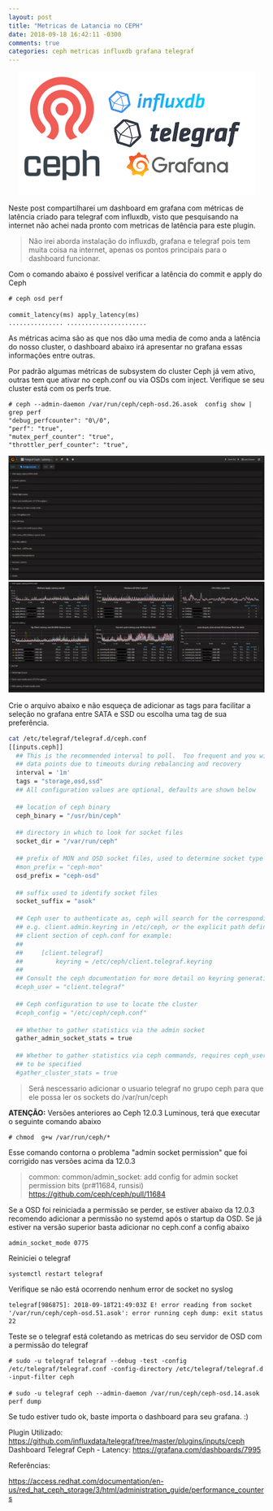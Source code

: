 ```yaml
---
layout: post
title: "Metricas de Latancia no CEPH"
date: 2018-09-18 16:42:11 -0300
comments: true
categories: ceph metricas influxdb grafana telegraf
---
```


<span style="display:block;text-align:center">![](/images/ceph/ceph-metrica-logo.png) </span>

Neste post compartilharei um dashboard em grafana com métricas de latência criado para telegraf com influxdb, visto que pesquisando na internet não achei nada pronto com metricas de latência para este plugin.

>Não irei aborda instalação do influxdb, grafana e telegraf pois tem muita coisa na internet, apenas os pontos principais para o dashboard funcionar.

Com o comando abaixo é possível verificar a latência do commit e apply do Ceph

    # ceph osd perf

    commit_latency(ms) apply_latency(ms)
    ............... ......................

As métricas acima são as que nos dão uma media de como anda a latência do nosso cluster, o dashboard abaixo irá apresentar no grafana essas informações entre outras.

Por padrão algumas métricas de subsystem do cluster Ceph já vem ativo, outras tem que ativar no ceph.conf ou via OSDs com inject. Verifique se seu cluster está com os perfs true.

    # ceph --admin-daemon /var/run/ceph/ceph-osd.26.asok  config show | grep perf
    "debug_perfcounter": "0\/0",
    "perf": "true",
    "mutex_perf_counter": "true",
    "throttler_perf_counter": "true",


<span style="display:block;text-align:center">![](/images/ceph/ceph-latencia.png) </span>
<span style="display:block;text-align:center">![](/images/ceph/ceph-grafico.png) </span>

Crie o arquivo abaixo e não esqueça de adicionar as tags para facilitar a seleção no grafana entre SATA e SSD ou escolha uma tag de sua preferência. 

```bash
cat /etc/telegraf/telegraf.d/ceph.conf
[[inputs.ceph]]
  ## This is the recommended interval to poll.  Too frequent and you will lose
  ## data points due to timeouts during rebalancing and recovery
  interval = '1m'
  tags = "storage,osd,ssd"
  ## All configuration values are optional, defaults are shown below

  ## location of ceph binary
  ceph_binary = "/usr/bin/ceph"

  ## directory in which to look for socket files
  socket_dir = "/var/run/ceph"

  ## prefix of MON and OSD socket files, used to determine socket type
  #mon_prefix = "ceph-mon"
  osd_prefix = "ceph-osd"

  ## suffix used to identify socket files
  socket_suffix = "asok"

  ## Ceph user to authenticate as, ceph will search for the corresponding keyring
  ## e.g. client.admin.keyring in /etc/ceph, or the explicit path defined in the
  ## client section of ceph.conf for example:
  ##
  ##     [client.telegraf]
  ##         keyring = /etc/ceph/client.telegraf.keyring
  ##
  ## Consult the ceph documentation for more detail on keyring generation.
  #ceph_user = "client.telegraf"

  ## Ceph configuration to use to locate the cluster
  #ceph_config = "/etc/ceph/ceph.conf"

  ## Whether to gather statistics via the admin socket
  gather_admin_socket_stats = true

  ## Whether to gather statistics via ceph commands, requires ceph_user and ceph_config
  ## to be specified
  #gather_cluster_stats = true

```

> Será nescessario adicionar o usuario telegraf no grupo ceph para que ele possa ler os sockets do /var/run/ceph 

**ATENÇÃO:** Versões anteriores ao Ceph 12.0.3 Luminous, terá que executar o seguinte comando abaixo

    # chmod  g+w /var/run/ceph/*

Esse comando contorna o problema "admin socket permission" que foi corrigido nas versões acima da 12.0.3

>common: common/admin_socket: add config for admin socket permission bits (pr#11684, runsisi)
>https://github.com/ceph/ceph/pull/11684

Se a OSD foi reiniciada a permissão se perder, se estiver abaixo da 12.0.3 recomendo adicionar a permissão no systemd após o startup da OSD. Se já estiver na versão superior basta adicionar no ceph.conf a config abaixo

    admin_socket_mode 0775

Reiniciei o telegraf

    systemctl restart telegraf 

Verifique se não está ocorrendo nenhum error de socket no syslog

    telegraf[986875]: 2018-09-18T21:49:03Z E! error reading from socket '/var/run/ceph/ceph-osd.51.asok': error running ceph dump: exit status 22

Teste se o telegraf está coletando as metricas do seu servidor de OSD com a permissão do telegraf

    # sudo -u telegraf telegraf --debug -test -config /etc/telegraf/telegraf.conf -config-directory /etc/telegraf/telegraf.d  -input-filter ceph

    # sudo -u telegraf ceph --admin-daemon /var/run/ceph/ceph-osd.14.asok perf dump

Se tudo estiver tudo ok, baste importa o dashboard para seu grafana. :)

Plugin Utilizado: https://github.com/influxdata/telegraf/tree/master/plugins/inputs/ceph
Dashboard Telegraf Ceph - Latency: https://grafana.com/dashboards/7995

Referências: 

https://access.redhat.com/documentation/en-us/red_hat_ceph_storage/3/html/administration_guide/performance_counters
